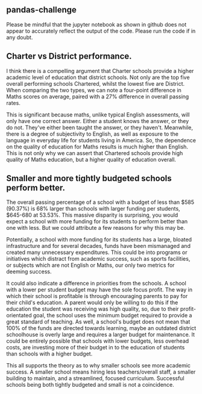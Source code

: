 ## pandas-challenge

Please be mindful that the jupyter notebook as shown in github does not appear to accurately reflect the output of the code. Please run the code if in any doubt.


## Charter vs District performance. 

   I think there is a compelling argument that Charter schools provide a higher academic level of education that district schools. Not only are the top five overall performing schools Chartered, whilst the lowest five are District. When comparing the two types, we can note a four-point difference in Maths scores on average, paired with a 27% difference in overall passing rates. 

   This is significant because maths, unlike typical English assessments, will only have one correct answer. Either a student knows the answer, or they do not. They've either been taught the answer, or they haven't. Meanwhile, there is a degree of subjectivity to English, as well as exposure to the language in everyday life for students living in America. So, the dependence on the quality of education for Maths results is much higher than English. This is not only why we can assert that Chartered schools provide high quality of Maths education, but a higher quality of education overall. 
 
## Smaller and more tightly budgeted schools perform better. 
   The overall passing percentage of a school with a budget of less than $585 (90.37%) is 68% larger than schools with larger funding per students, $645-680 at 53.53%. This massive disparity is surprising, you would expect a school with more funding for its students to perform better than one with less. But we could attribute a few reasons for why this may be. 

   Potentially, a school with more funding for its students has a large, bloated infrastructure and for several decades, funds have been mismanaged and created many unnecessary expenditures. This could be into programs or initiatives which distract from academic success, such as sports facilities, or subjects which are not English or Maths, our only two metrics for deeming success. 

   It could also indicate a difference in priorities from the schools. A school with a lower per student budget may have the sole focus profit. The way in which their school is profitable is through encouraging parents to pay for their child's education. A parent would only be willing to do this if the education the student was receiving was high quality, so, due to their profit-orientated goal, the school uses the minimum budget required to provide a great standard of teaching. As well, a school's budget does not mean that 100% of the funds are directed towards learning, maybe an outdated district schoolhouse is overly large and requires a larger budget for maintenance. It could be entirely possible that schools with lower budgets, less overhead costs, are investing more of their budget in to the education of students than schools with a higher budget. 

   This all supports the theory as to why smaller schools see more academic success. A smaller school means hiring less teachers/overall staff, a smaller building to maintain, and a streamlined, focused curriculum. Successful schools being both tightly budgeted and small is not a coincidence.
